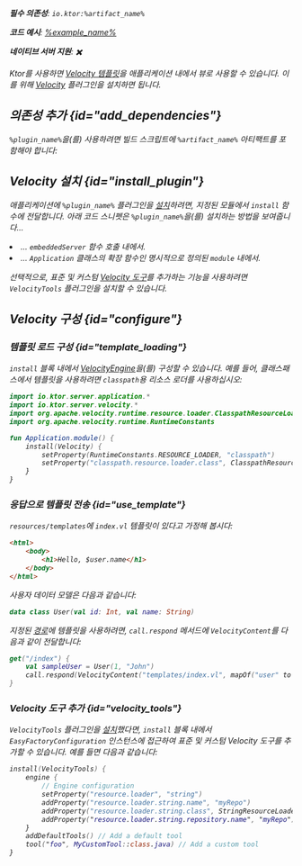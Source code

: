[//]: # (title: Velocity)

<show-structure for="chapter" depth="2"/>
<primary-label ref="server-plugin"/>

[velocity_engine]: https://velocity.apache.org/engine/devel/apidocs/org/apache/velocity/app/VelocityEngine.html

<var name="plugin_name" value="Velocity"/>
<var name="package_name" value="io.ktor.server.velocity"/>
<var name="artifact_name" value="ktor-server-velocity"/>

<tldr>
<p>
<b>필수 의존성</b>: <code>io.ktor:%artifact_name%</code>
</p>
<var name="example_name" value="velocity"/>
<p>
    <b>코드 예시</b>:
    <a href="https://github.com/ktorio/ktor-documentation/tree/%ktor_version%/codeSnippets/snippets/%example_name%">
        %example_name%
    </a>
</p>
<p>
    <b><Links href="/ktor/server-native" summary="Ktor는 Kotlin/Native를 지원하며 추가 런타임 또는 가상 머신 없이 서버를 실행할 수 있습니다.">네이티브 서버</Links> 지원</b>: ✖️
</p>
</tldr>

Ktor를 사용하면 [Velocity 템플릿](https://velocity.apache.org/engine/)을 애플리케이션 내에서 뷰로 사용할 수 있습니다. 이를 위해 [Velocity](https://api.ktor.io/ktor-server/ktor-server-plugins/ktor-server-velocity/io.ktor.server.velocity/-velocity) 플러그인을 설치하면 됩니다.

## 의존성 추가 {id="add_dependencies"}

<p>
    <code>%plugin_name%</code>을(를) 사용하려면 빌드 스크립트에 <code>%artifact_name%</code> 아티팩트를 포함해야 합니다:
</p>
<Tabs group="languages">
    <TabItem title="Gradle (Kotlin)" group-key="kotlin">
        <code-block lang="Kotlin" code="            implementation(&quot;io.ktor:%artifact_name%:$ktor_version&quot;)"/>
    </TabItem>
    <TabItem title="Gradle (Groovy)" group-key="groovy">
        <code-block lang="Groovy" code="            implementation &quot;io.ktor:%artifact_name%:$ktor_version&quot;"/>
    </TabItem>
    <TabItem title="Maven" group-key="maven">
        <code-block lang="XML" code="            &lt;dependency&gt;&#10;                &lt;groupId&gt;io.ktor&lt;/groupId&gt;&#10;                &lt;artifactId&gt;%artifact_name%-jvm&lt;/artifactId&gt;&#10;                &lt;version&gt;${ktor_version}&lt;/version&gt;&#10;            &lt;/dependency&gt;"/>
    </TabItem>
</Tabs>

## Velocity 설치 {id="install_plugin"}

<p>
    애플리케이션에 <code>%plugin_name%</code> 플러그인을 <a href="#install">설치</a>하려면, 지정된 <Links href="/ktor/server-modules" summary="모듈을 사용하면 경로를 그룹화하여 애플리케이션을 구조화할 수 있습니다.">모듈</Links>에서 <code>install</code> 함수에 전달합니다.
    아래 코드 스니펫은 <code>%plugin_name%</code>을(를) 설치하는 방법을 보여줍니다...
</p>
<list>
    <li>
        ... <code>embeddedServer</code> 함수 호출 내에서.
    </li>
    <li>
        ... <code>Application</code> 클래스의 확장 함수인 명시적으로 정의된 <code>module</code> 내에서.
    </li>
</list>
<Tabs>
    <TabItem title="embeddedServer">
        <code-block lang="kotlin" code="            import io.ktor.server.engine.*&#10;            import io.ktor.server.netty.*&#10;            import io.ktor.server.application.*&#10;            import %package_name%.*&#10;&#10;            fun main() {&#10;                embeddedServer(Netty, port = 8080) {&#10                    install(%plugin_name%)&#10                    // ...&#10                }.start(wait = true)&#10            }"/>
    </TabItem>
    <TabItem title="module">
        <code-block lang="kotlin" code="            import io.ktor.server.application.*&#10;            import %package_name%.*&#10;            // ...&#10            fun Application.module() {&#10                install(%plugin_name%)&#10                // ...&#10            }"/>
    </TabItem>
</Tabs>

선택적으로, 표준 및 커스텀 [Velocity 도구](#velocity_tools)를 추가하는 기능을 사용하려면 `VelocityTools` 플러그인을 설치할 수 있습니다.

## Velocity 구성 {id="configure"}
### 템플릿 로드 구성 {id="template_loading"}
`install` 블록 내에서 [VelocityEngine][velocity_engine]을(를) 구성할 수 있습니다. 예를 들어, 클래스패스에서 템플릿을 사용하려면 `classpath`용 리소스 로더를 사용하십시오:
```kotlin
import io.ktor.server.application.*
import io.ktor.server.velocity.*
import org.apache.velocity.runtime.resource.loader.ClasspathResourceLoader
import org.apache.velocity.runtime.RuntimeConstants

fun Application.module() {
    install(Velocity) {
        setProperty(RuntimeConstants.RESOURCE_LOADER, "classpath")
        setProperty("classpath.resource.loader.class", ClasspathResourceLoader::class.java.name)
    }
}
```

### 응답으로 템플릿 전송 {id="use_template"}
`resources/templates`에 `index.vl` 템플릿이 있다고 가정해 봅시다:
```html
<html>
    <body>
        <h1>Hello, $user.name</h1>
    </body>
</html>
```

사용자 데이터 모델은 다음과 같습니다:
```kotlin
data class User(val id: Int, val name: String)
```

지정된 [경로](server-routing.md)에 템플릿을 사용하려면, `call.respond` 메서드에 `VelocityContent`를 다음과 같이 전달합니다:
```kotlin
get("/index") {
    val sampleUser = User(1, "John")
    call.respond(VelocityContent("templates/index.vl", mapOf("user" to sampleUser)))
}
```

### Velocity 도구 추가 {id="velocity_tools"}

`VelocityTools` 플러그인을 [설치](#install_plugin)했다면, `install` 블록 내에서 `EasyFactoryConfiguration` 인스턴스에 접근하여 표준 및 커스텀 Velocity 도구를 추가할 수 있습니다. 예를 들면 다음과 같습니다:

```kotlin
install(VelocityTools) {
    engine {
        // Engine configuration
        setProperty("resource.loader", "string")
        addProperty("resource.loader.string.name", "myRepo")
        addProperty("resource.loader.string.class", StringResourceLoader::class.java.name)
        addProperty("resource.loader.string.repository.name", "myRepo")
    }
    addDefaultTools() // Add a default tool
    tool("foo", MyCustomTool::class.java) // Add a custom tool
}
```